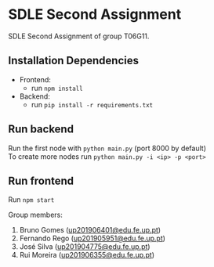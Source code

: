 # SDLE Second Assignment

SDLE Second Assignment of group T06G11.

## Installation Dependencies

- Frontend:
  - run ```npm install```
- Backend:  
  - run ``` pip install -r requirements.txt ```

## Run backend

Run the first node with ```python main.py``` (port 8000 by default)  
To create more nodes run ```python main.py -i <ip> -p <port>```

## Run frontend

Run ```npm start```

Group members:

1. Bruno Gomes (up201906401@edu.fe.up.pt)
2. Fernando Rego (up201905951@edu.fe.up.pt)
3. José Silva (up201904775@edu.fe.up.pt)
4. Rui Moreira (up201906355@edu.fe.up.pt)

